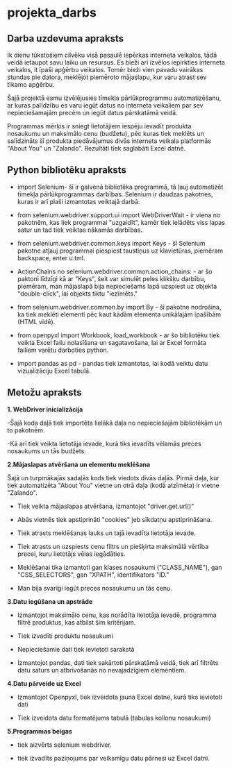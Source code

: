 # projekta_darbs
## Darba uzdevuma apraksts
Ik dienu tūkstošiem cilvēku visā pasaulē iepērkas interneta veikalos, tādā veidā ietaupot savu laiku un resursus. Es bieži arī izvēlos iepirkties interneta veikalos, it īpaši apģērbu veikalos. Tomēr bieži vien pavadu vairākas stundas pie datora, meklējot piemēroto mājaslapu, kur varu atrast sev tīkamo apģērbu. 

  Šajā projektā esmu izvēlējusies tīmekļa pārlūkprogrammu automatizēšanu, ar kuras palīdzību es varu iegūt datus no interneta veikaliem par sev nepieciešamajām precēm un iegūt datus pārskatāmā veidā.
  
   Programmas mērķis ir sniegt lietotājiem iespēju ievadīt produkta nosaukumu un maksimālo cenu (budžetu), pēc kuras tiek meklēts un salīdzināts šī produkta piedāvājumus divās interneta veikala platformās "About You" un "Zalando". Rezultāti tiek saglabāti Excel datnē.


## Python bibliotēku apraksts
* import Selenium- šī ir galvenā bibliotēka programmā, tā ļauj automatizēt tīmekļa pārlūkprogrammas darbības. Selenium ir daudzas pakotnes, kuras ir arī plaši izmantotas veiktajā darbā.
  
* from selenium.webdriver.support.ui import WebDriverWait - ir viena no pakotnēm, kas liek programmai "uzgaidīt", kamēr tiek ielādēts viss lapas satur un tad tiek veiktas nākamās darbības.

* from selenium.webdriver.common.keys import Keys - šī Selenium pakotne atļauj programmai piespiest taustiņus uz klavietūras, piemēram backspace, enter u.tml.

* ActionChains no selenium.webdriver.common.action_chains: - ar šo paktoni līdzīgi kā ar "Keys", šeit var simulēt peles klikšķu darbību, piemēram, man mājaslapā bija nepieciešams lapā uzspiest uz objekta "double-click", lai objekts tiktu "iezīmēts."

* from selenium.webdriver.common.by import By - šī pakotne nodrošina, ka tiek meklēti elementi pēc kaut kādām elementa unikālajām īpašībām (HTML vidē).

* from openpyxl import Workbook, load_workbook - ar šo bibliotēku tiek veikta Excel failu nolasīšana un sagatavošana, lai ar Excel formāta failiem varētu darboties python.

* import pandas as pd - pandas tiek izmantotas, lai kodā veiktu datu vizualizāciju Excel tabulā.


## Metožu apraksts
**1. WebDriver inicializācija** 

-Šajā koda daļā tiek importēta lielākā daļa no nepieciešajām bibliotēkām un to pakotnēm.

-Kā arī tiek veikta lietotāja ievade, kurā tiks ievadīts vēlamās preces nosaukums un tās budžets.

**2.Mājaslapas atvēršana un elementu meklēšana**

  Šajā un turpmākajās sadaļās kods tiek viedots divās daļās. Pirmā daļa, kur tiek automatizēta "About You" vietne un otrā daļa (kodā atzīmēta) ir vietne "Zalando". 

- Tiek veikta mājaslapas atvēršana, izmantojot "driver.get.url()"

- Abās vietnēs tiek apstiprināti "cookies" jeb sīkdatņu apstiprināšana.

- Tiek atrasts meklēšanas lauks un tajā ievadīta lietotāja ievade.

- Tiek atrasts un uzspiests cenu filtrs un piešķirta maksimālā vērtība precei, kuru lietotājs vēlas iegādāties.

- Meklēšanai tika izmantoti gan klases nosaukumi ("CLASS_NAME"), gan "CSS_SELECTORS", gan "XPATH", identifikators "ID."

- Man bija svarīgi iegūt preces nosaukumu un tās cenu.

**3.Datu iegūšana un apstrāde**
- Izmantojot maksimālo cenu, kas norādīta lietotāja ievadē, programma filtrē produktus, kas atbilst šim kritērijam.
  
- Tiek izvadīti produktu nosaukumi

- Nepieciešamie dati tiek ievietoti sarakstā
  
- Izmantojot pandas, dati tiek sakārtoti pārskatāmā veidā, tiek arī filtrēts datu saturs un atbrīvošanās no nevajadzīgiem elementiem.

**4.Datu pārveide uz Excel**
- Izmantojot Openpyxl, tiek izveidota jauna Excel datne, kurā tiks ievietoti dati

- Tiek izveidots datu formatējums tabulā (tabulas kollonu nosaukumi)

**5.Programmas beigas**
- tiek aizvērts selenium webdriver.

-  tiek izvadīts paziņojums par veiksmīgu datu pārnesi uz Excel datni.




